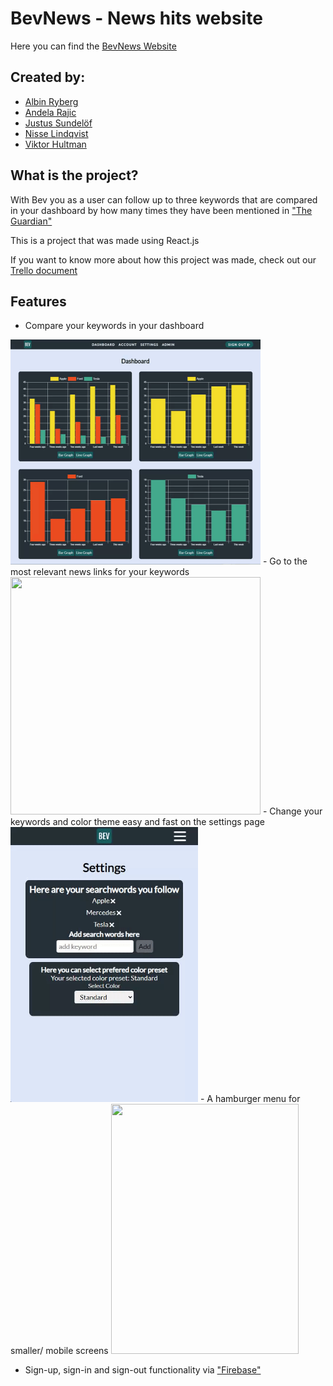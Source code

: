 # BevNews - News hits website
Here you can find the [BevNews Website](https://bevnews.surge.sh/landing)

## Created by: 
- [Albin Ryberg](https://github.com/AlbinR)
- [Andela Rajic](https://github.com/andelarajic)
- [Justus Sundelöf](https://github.com/justussundelof)
- [Nisse Lindqvist](https://github.com/kavorca92)
- [Viktor Hultman](https://github.com/Viktor-Hultman)

## What is the project?
With Bev you as a user can follow up to three keywords that are compared in your dashboard by how many times they have been mentioned in ["The Guardian"](https://www.theguardian.com/international)

This is a project that was made using React.js

If you want to know more about how this project was made, check out our [Trello document](https://trello.com/b/4f9jQr7A/fe20tp2bev9)

## Features
- Compare your keywords in your dashboard 
<img src="https://github.com/Viktor-Hultman/BevNews/blob/master/public/readmegifs/graph%20showcase%20gif.gif" width="400" height="360" />
- Go to the most relevant news links for your keywords
<img src="https://github.com/Viktor-Hultman/fe20tp2_bev_9/blob/master/public/readmegifs/clickable%20top%20headlines%20gif.gif" width="400" height="380" /> 
- Change your keywords and color theme easy and fast on the settings page
<img src="https://github.com/Viktor-Hultman/BevNews/blob/master/public/readmegifs/theme%20and%20search%20change.gif" width="300" height="440" />
- A hamburger menu for smaller/ mobile screens
<img src="https://github.com/Viktor-Hultman/fe20tp2_bev_9/blob/master/public/readmegifs/mobile%20hamburger%20gif.gif" width="300" height="400" />  

- Sign-up, sign-in and sign-out functionality via ["Firebase"](https://firebase.google.com/)
